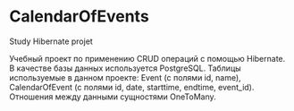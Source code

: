 # CalendarOfEvents
Study Hibernate projet
 
Учебный проект по применению CRUD операций с помощью Hibernate. В качестве базы данных используется PostgreSQL.
Таблицы используемые в данном проекте: Event (с полями id, name), CalendarOfEvent (с полями id, date, starttime, endtime, event_id).
Отношения между данными сущностями OneToMany.
